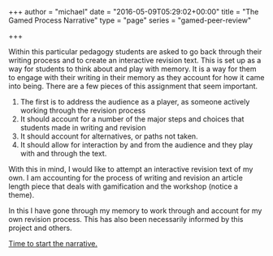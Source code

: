 +++
author = "michael"
date = "2016-05-09T05:29:02+00:00"
title = "The Gamed Process Narrative"
type = "page"
series = "gamed-peer-review"

+++

Within this particular pedagogy students are asked to go back through their writing process and to create an interactive revision text. This is set up as a way for students to think about and play with memory. It is a way for them to engage with their writing in their memory as they account for how it came into being. There are a few pieces of this assignment that seem important.

  1. The first is to address the audience as a player, as someone actively working through the revision process
  2. It should account for a number of the major steps and choices that students made in writing and revision
  3. It should account for alternatives, or paths not taken.
  4. It should allow for interaction by and from the audience and they play with and through the text.

With this in mind, I would like to attempt an interactive revision text of my own. I am accounting for the process of writing and revision an article length piece that deals with gamification and the workshop (notice a theme).

In this I have gone through my memory to work through and account for my own revision process. This has also been necessarily informed by this project and others.

[Time to start the narrative.][1]

 [1]: http://www.michaelhealy.info/2016/05/more-revision-narrative/
